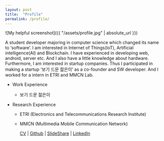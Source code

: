 ```yaml
---
layout: post
title:  "Profile"
permalink: /profile/
---
```

![My helpful screenshot]({{ "/assets/profile.jpg" | absolute_url }})

A student developer majoring in computer science which changed its name to ‘software’.
I am interested in Internet of Things(IoT), Artificial intelligence(AI) and Blockchain.
I have experienced in developing web, android, server etc. And I also have a little knowledge about hardware.
Furthermore, I am interested in startup companies. Thus I participated in making a startup ‘보기 드문 젊은이’ as a co-founder and SW developer. And I worked for a intern in ETRI and MMCN Lab.

- Work Experience
  - 보기 드문 젊은이

- Research Experience
  - ETRI (Electronics and Telecommunications Research Institute)
  - MMCN (Multimedia Mobile Communication Network)


    [CV](https://www.dropbox.com/s/h1aovw5mujpbzye/CV_Youngmin_Kim.pdf?dl=0) |
    [Github](https://github.com/mac0314) |
    [SlideShare](https://www.slideshare.net/ssuser179afe) |
    [LinkedIn](https://www.linkedin.com/in/mac0314)

